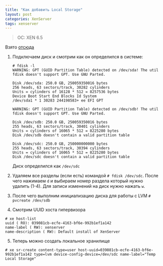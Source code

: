 ```yaml
---
title: "Как добавить Local Storage"
layout: post
categories: XenServer
tags: xenserver
---
```


> OC: XEN 6.5

Взято [отсюда](https://serveradmin.ru/kak-podklyuchit-zhestkiy-disk-v-xenserver/)

1. Подключаем диск и смотрим как он определился в системе:

   ```
   # fdisk -l 
   WARNING: GPT (GUID Partition Table) detected on /dev/sda! The util fdisk doesn't support GPT. Use GNU Parted.
       
   Disk /dev/sda: 250.0 GB, 250059350016 bytes
   256 heads, 63 sectors/track, 30282 cylinders
   Units = cylinders of 16128 * 512 = 8257536 bytes
   Device Boot Start End Blocks Id System
   /dev/sda1 * 1 30283 244198583+ ee EFI GPT
   
   WARNING: GPT (GUID Partition Table) detected on /dev/sdb! The util fdisk doesn't support GPT. Use GNU Parted.
   
   Disk /dev/sdb: 250.0 GB, 250059350016 bytes
   255 heads, 63 sectors/track, 30401 cylinders
   Units = cylinders of 16065 * 512 = 8225280 bytes
   Disk /dev/sdb doesn't contain a valid partition table
   
   Disk /dev/sdc: 250.0 GB, 250000000000 bytes
   255 heads, 63 sectors/track, 30394 cylinders
   Units = cylinders of 16065 * 512 = 8225280 bytes
   Disk /dev/sdc doesn't contain a valid partition table
   ```
   Диск определился как `/dev/sdc`

2. Удаляем все разделы (если есть) командой `# fdisk /dev/sdc`. Поcле чего нажимаем `d` и выбираем номер раздела который нужно удалить (1-4). Для записи изменений на диск нужно нажать `w`.

3. После чего выполним инициализацию диска для работы с LVM `# pvcreate /dev/sdb`

4. Смотрим UUID хоста гипервизора
```
# xe host-list
uuid ( RO): 039081cb-ecfe-4163-bf6e-992b1ef1a142
name-label ( RW): xenserver
name-description ( RW): Default install of XenServer
```

5. Теперь можно создать локальное хранилище
```
# xe sr-create content-type=user host-uuid=039081cb-ecfe-4163-bf6e-992b1ef1a142 type=lvm device-config-device=/dev/sdc name-label="Temp Local Storage"
```